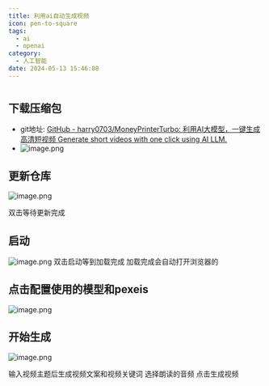 ```yaml
---
title: 利用ai自动生成视频
icon: pen-to-square
tags:
  - ai
  - openai
category:
  - 人工智能
date: 2024-05-13 15:46:08
---
```

#
## 下载压缩包
- git地址: [GitHub - harry0703/MoneyPrinterTurbo: 利用AI大模型，一键生成高清短视频 Generate short videos with one click using AI LLM.](https://github.com/harry0703/MoneyPrinterTurbo)
- ![image.png](http://doc.lideshan.top/media/202405/2024-05-13_142007_1168840.6510031476650087.png)
## 更新仓库
![image.png](http://doc.lideshan.top/media/202405/2024-05-13_142037_1188330.0806301636458332.png)

双击等待更新完成
## 启动
![image.png](http://doc.lideshan.top/media/202405/2024-05-13_142103_2937370.9255737883736087.png)
双击启动等到加载完成 加载完成会自动打开浏览器的
## 点击配置使用的模型和pexeis
![image.png](http://doc.lideshan.top/media/202405/2024-05-13_142230_2429640.9156769854422401.png)
## 开始生成
![image.png](http://doc.lideshan.top/media/202405/2024-05-13_142440_7481620.6955325077946594.png)

输入视频主题后生成视频文案和视频关键词 选择朗读的音频 点击生成视频
